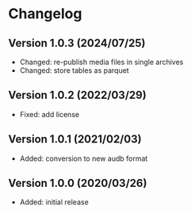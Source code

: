 Changelog
=========


Version 1.0.3 (2024/07/25)
--------------------------

* Changed: re-publish media files in single archives
* Changed: store tables as parquet


Version 1.0.2 (2022/03/29)
--------------------------

* Fixed: add license


Version 1.0.1 (2021/02/03)
--------------------------

* Added: conversion to new audb format


Version 1.0.0 (2020/03/26)
--------------------------

* Added: initial release
